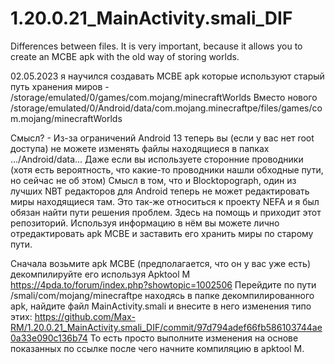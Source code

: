 # 1.20.0.21_MainActivity.smali_DIF
Differences between files. It is very important, because it allows you to create an MCBE apk with the old way of storing worlds.

02.05.2023 я научился создавать MCBE apk которые используют старый путь хранения миров - /storage/emulated/0/games/com.mojang/minecraftWorlds
Вместо нового /storage/emulated/0/Android/data/com.mojang.minecraftpe/files/games/com.mojang/minecraftWorlds

Смысл? - Из-за ограничений Android 13 теперь вы (если у вас нет root доступа) не можете изменять файлы находящиеся в папках  .../Android/data... Даже если вы используете сторонние проводники (хотя есть вероятность, что какие-то проводники нашли обходные пути, но сейчас не об этом)
Смысл в том, что и Blocktopograph, один из лучших NBT редакторов для Android теперь не может редактировать миры находящиеся там. Это так-же относиться к проекту NEFA и я был обязан найти пути решения проблем.
Здесь на помощь и приходит этот репозиторий. Используя информацию в нëм вы можете лично отредактировать apk MCBE и заставить его хранить миры по старому пути.

Сначала возьмите apk MCBE (предполагается, что он у вас уже есть) декомпилируйте его используя Apktool M https://4pda.to/forum/index.php?showtopic=1002506
Перейдите по пути /smali/com/mojang/minecraftpe находясь в папке декомпилированного apk, найдите файл  MainActivity.smali и внесите в него изменения типо этих: https://github.com/Max-RM/1.20.0.21_MainActivity.smali_DIF/commit/97d794adef66fb586103744ae0a33e090c136b74
То есть просто выполните изменения на основе показанных по ссылке после чего начните компиляцию в apktool M.
